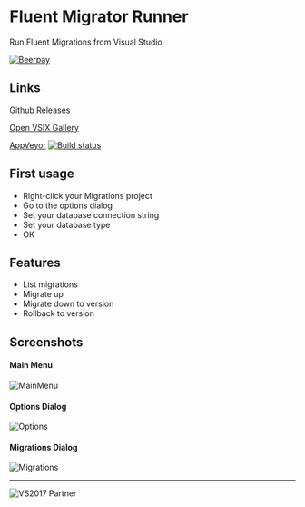 # Fluent Migrator Runner
Run Fluent Migrations from Visual Studio

[![Beerpay](https://img.shields.io/beerpay/sboulema/FluentMigratorRunner.svg?style=flat)](https://beerpay.io/sboulema/FluentMigratorRunner)

## Links

[Github Releases](https://github.com/sboulema/FluentMigratorRunner/releases)

[Open VSIX Gallery](http://vsixgallery.com/extension/FluentMigratorRunner.1bb58302-05fb-4ce7-9c09-deef420e262c/)

[AppVeyor](https://ci.appveyor.com/project/sboulema/fluentmigratorrunner) [![Build status](https://ci.appveyor.com/api/projects/status/uf9da5f6mno3umhm?svg=true)](https://ci.appveyor.com/project/sboulema/fluentmigratorrunner)

## First usage
- Right-click your Migrations project
- Go to the options dialog
- Set your database connection string
- Set your database type
- OK

## Features
- List migrations
- Migrate up
- Migrate down to version
- Rollback to version

## Screenshots

#### Main Menu
![MainMenu](https://i.imgur.com/FB0pjkG.png)

#### Options Dialog
![Options](https://i.imgur.com/xSEgMIL.png)

#### Migrations Dialog
![Migrations](https://i.imgur.com/6y07lne.png)

---

![VS2017 Partner](http://i.imgur.com/wlgwRF1.png)
